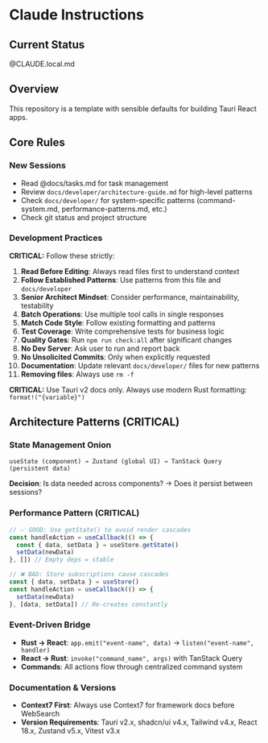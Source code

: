# Claude Instructions

## Current Status

@CLAUDE.local.md

## Overview

This repository is a template with sensible defaults for building Tauri React apps.

## Core Rules

### New Sessions

- Read @docs/tasks.md for task management
- Review `docs/developer/architecture-guide.md` for high-level patterns
- Check `docs/developer/` for system-specific patterns (command-system.md, performance-patterns.md, etc.)
- Check git status and project structure

### Development Practices

**CRITICAL:** Follow these strictly:

1. **Read Before Editing**: Always read files first to understand context
2. **Follow Established Patterns**: Use patterns from this file and `docs/developer`
3. **Senior Architect Mindset**: Consider performance, maintainability, testability
4. **Batch Operations**: Use multiple tool calls in single responses
5. **Match Code Style**: Follow existing formatting and patterns
6. **Test Coverage**: Write comprehensive tests for business logic
7. **Quality Gates**: Run `npm run check:all` after significant changes
8. **No Dev Server**: Ask user to run and report back
9. **No Unsolicited Commits**: Only when explicitly requested
10. **Documentation**: Update relevant `docs/developer/` files for new patterns
11. **Removing files**: Always use `rm -f`

**CRITICAL:** Use Tauri v2 docs only. Always use modern Rust formatting: `format!("{variable}")`

## Architecture Patterns (CRITICAL)

### State Management Onion

```
useState (component) → Zustand (global UI) → TanStack Query (persistent data)
```

**Decision**: Is data needed across components? → Does it persist between sessions?

### Performance Pattern (CRITICAL)

```typescript
// ✅ GOOD: Use getState() to avoid render cascades
const handleAction = useCallback(() => {
  const { data, setData } = useStore.getState()
  setData(newData)
}, []) // Empty deps = stable

// ❌ BAD: Store subscriptions cause cascades
const { data, setData } = useStore()
const handleAction = useCallback(() => {
  setData(newData)
}, [data, setData]) // Re-creates constantly
```

### Event-Driven Bridge

- **Rust → React**: `app.emit("event-name", data)` → `listen("event-name", handler)`
- **React → Rust**: `invoke("command_name", args)` with TanStack Query
- **Commands**: All actions flow through centralized command system

### Documentation & Versions

- **Context7 First**: Always use Context7 for framework docs before WebSearch
- **Version Requirements**: Tauri v2.x, shadcn/ui v4.x, Tailwind v4.x, React 18.x, Zustand v5.x, Vitest v3.x
